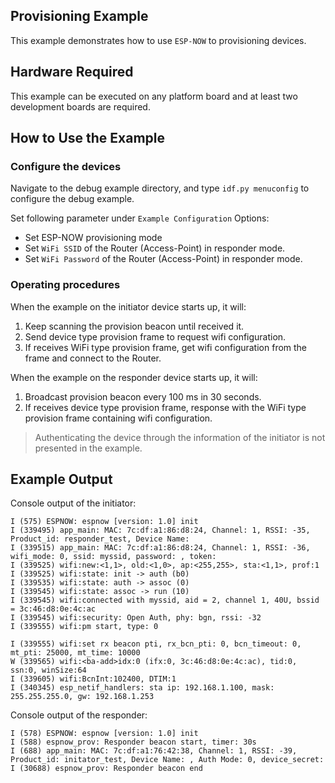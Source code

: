 ## Provisioning Example

This example demonstrates how to use `ESP-NOW` to provisioning devices.

## Hardware Required

This example can be executed on any platform board and at least two development boards are required.

## How to Use the Example

### Configure the devices

Navigate to the debug example directory, and type `idf.py menuconfig` to configure the debug example. 

Set following parameter under `Example Configuration` Options:
* Set ESP-NOW provisioning mode
* Set `WiFi SSID` of the Router (Access-Point) in responder mode.
* Set `WiFi Password` of the Router (Access-Point) in responder mode.

### Operating procedures

When the example on the initiator device starts up, it will:
1. Keep scanning the provision beacon until received it.
2. Send device type provision frame to request wifi configuration.
3. If receives WiFi type provision frame, get wifi configuration from the frame and connect to the Router.

When the example on the responder device starts up, it will:
1. Broadcast provision beacon every 100 ms in 30 seconds.
2. If receives device type provision frame, response with the WiFi type provision frame containing wifi configuration.
> Authenticating the device through the information of the initiator is not presented in the example.

## Example Output

Console output of the initiator:
```
I (575) ESPNOW: espnow [version: 1.0] init
I (339495) app_main: MAC: 7c:df:a1:86:d8:24, Channel: 1, RSSI: -35, Product_id: responder_test, Device Name: 
I (339515) app_main: MAC: 7c:df:a1:86:d8:24, Channel: 1, RSSI: -36, wifi_mode: 0, ssid: myssid, password: , token: 
I (339525) wifi:new:<1,1>, old:<1,0>, ap:<255,255>, sta:<1,1>, prof:1
I (339525) wifi:state: init -> auth (b0)
I (339535) wifi:state: auth -> assoc (0)
I (339545) wifi:state: assoc -> run (10)
I (339545) wifi:connected with myssid, aid = 2, channel 1, 40U, bssid = 3c:46:d8:0e:4c:ac
I (339545) wifi:security: Open Auth, phy: bgn, rssi: -32
I (339555) wifi:pm start, type: 0

I (339555) wifi:set rx beacon pti, rx_bcn_pti: 0, bcn_timeout: 0, mt_pti: 25000, mt_time: 10000
W (339565) wifi:<ba-add>idx:0 (ifx:0, 3c:46:d8:0e:4c:ac), tid:0, ssn:0, winSize:64
I (339605) wifi:BcnInt:102400, DTIM:1
I (340345) esp_netif_handlers: sta ip: 192.168.1.100, mask: 255.255.255.0, gw: 192.168.1.253
```

Console output of the responder:
```
I (578) ESPNOW: espnow [version: 1.0] init
I (588) espnow_prov: Responder beacon start, timer: 30s
I (688) app_main: MAC: 7c:df:a1:76:42:38, Channel: 1, RSSI: -39, Product_id: initator_test, Device Name: , Auth Mode: 0, device_secret: 
I (30688) espnow_prov: Responder beacon end
```
